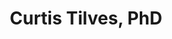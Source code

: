 ---
# Display name
title: Curtis Tilves, PhD

# Username (this should match the folder name)
authors:
- CurtisTilves

# Is this the primary user of the site?
superuser: false

# Role/position
role: Postdoctoral Fellow

# Organizations/Affiliations
organizations:
- name: Johns Hopkins Bloomberg School of Public Health
  url: ""

# Short bio (displayed in user profile at end of posts)
bio: .

interests:


education:


# Social/Academic Networking
# For available icons, see: https://sourcethemes.com/academic/docs/page-builder/#icons
#   For an email link, use "fas" icon pack, "envelope" icon, and a link in the
#   form "mailto:your-email@example.com" or "#contact" for contact widget.
social:
- icon: envelope
  icon_pack: fas
  link: 'ctilves1@jhu.edu'
- icon: twitter
  icon_pack: fab
  link: https://twitter.com/tilvesc?lang=en
# Link to a PDF of your resume/CV from the About widget.
# To enable, copy your resume/CV to `static/files/cv.pdf` and uncomment the lines below.
# - icon: cv
#   icon_pack: ai
#   link: files/cv.pdf

# Enter email to display Gravatar (if Gravatar enabled in Config)
email: "ctilves1@jhu.edu"

# Organizational groups that you belong to (for People widget)
#   Set this to `[]` or comment out if you are not using People widget.
user_groups:
- Postdoctoral Fellows
---